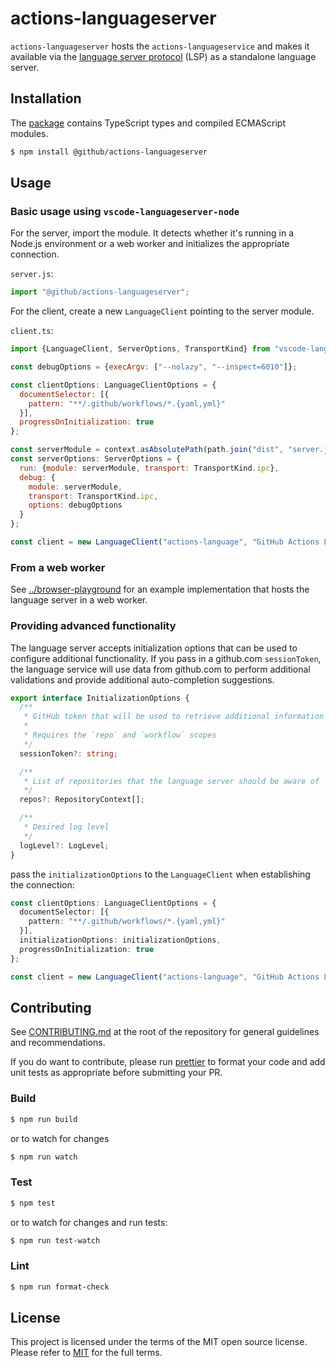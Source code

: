 # actions-languageserver

`actions-languageserver` hosts the `actions-languageservice` and makes it available via the [language server protocol](https://microsoft.github.io/language-server-protocol/) (LSP) as a standalone language server.

## Installation

The [package](https://www.npmjs.com/package/@actions/languageserver) contains TypeScript types and compiled ECMAScript modules.

```bash
$ npm install @github/actions-languageserver
```

## Usage

### Basic usage using `vscode-languageserver-node`

For the server, import the module. It detects whether it's running in a Node.js environment or a web worker and initializes the appropriate connection.

`server.js`:

```js
import "@github/actions-languageserver";
```

For the client, create a new `LanguageClient` pointing to the server module.

`client.ts`:

```js
import {LanguageClient, ServerOptions, TransportKind} from "vscode-languageclient/node";

const debugOptions = {execArgv: ["--nolazy", "--inspect=6010"]};

const clientOptions: LanguageClientOptions = {
  documentSelector: [{
    pattern: "**/.github/workflows/*.{yaml,yml}"
  }],
  progressOnInitialization: true
};

const serverModule = context.asAbsolutePath(path.join("dist", "server.js"));
const serverOptions: ServerOptions = {
  run: {module: serverModule, transport: TransportKind.ipc},
  debug: {
    module: serverModule,
    transport: TransportKind.ipc,
    options: debugOptions
  }
};

const client = new LanguageClient("actions-language", "GitHub Actions Language Server", serverOptions, clientOptions);
```

### From a web worker

See [../browser-playground](../browser-playground) for an example implementation that hosts the language server in a web worker.

### Providing advanced functionality

The language server accepts initialization options that can be used to configure additional functionality. If you pass in a github.com `sessionToken`, the language service will use data from github.com to perform additional validations and provide additional auto-completion suggestions.

```typescript
export interface InitializationOptions {
  /**
   * GitHub token that will be used to retrieve additional information from github.com
   *
   * Requires the `repo` and `workflow` scopes
   */
  sessionToken?: string;

  /**
   * List of repositories that the language server should be aware of
   */
  repos?: RepositoryContext[];

  /**
   * Desired log level
   */
  logLevel?: LogLevel;
}
```

pass the `initializationOptions` to the `LanguageClient` when establishing the connection:

```typescript
const clientOptions: LanguageClientOptions = {
  documentSelector: [{
    pattern: "**/.github/workflows/*.{yaml,yml}"
  }],
  initializationOptions: initializationOptions,
  progressOnInitialization: true
};

const client = new LanguageClient("actions-language", "GitHub Actions Language Server", serverOptions, clientOptions);
```

## Contributing

See [CONTRIBUTING.md](../CONTRIBUTING.md) at the root of the repository for general guidelines and recommendations.

If you do want to contribute, please run [prettier](https://prettier.io/) to format your code and add unit tests as appropriate before submitting your PR.

### Build

```bash
$ npm run build
```

or to watch for changes

```bash
$ npm run watch
```

### Test

```bash
$ npm test
```

or to watch for changes and run tests:

```bash
$ npm run test-watch
```

### Lint

```bash
$ npm run format-check
```

## License

This project is licensed under the terms of the MIT open source license. Please refer to [MIT](../LICENSE) for the full terms.

